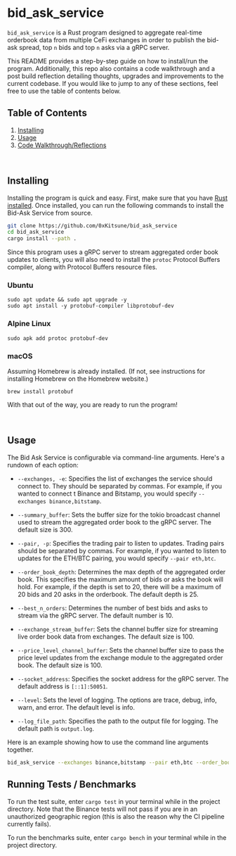 # bid_ask_service


`bid_ask_service` is a Rust program designed to aggregate real-time orderbook data from multiple CeFi exchanges in order to publish the bid-ask spread, top `n` bids and top `n` asks via a gRPC server.  

This README provides a step-by-step guide on how to install/run the program. Additionally, this repo also contains a code walkthrough and a post build reflection detailing thoughts, upgrades and improvements to the current codebase. If you would like to jump to any of these sections, feel free to use the table of contents below.


## Table of Contents

1. [Installing](#installing)
2. [Usage](#usage)
3. [Code Walkthrough/Reflections](docs/walkthrough.md)


<br>

## Installing 

Installing the program is quick and easy. First, make sure that you have [Rust installed](https://www.rust-lang.org/tools/install). Once installed, you can run the following commands to install the Bid-Ask Service from source.
```bash
git clone https://github.com/0xKitsune/bid_ask_service
cd bid_ask_service
cargo install --path .
```

Since this program uses a gRPC server to stream aggregated order book updates to clients, you will also need to install the `protoc` Protocol Buffers compiler, along with Protocol Buffers resource files.
### Ubuntu
```
sudo apt update && sudo apt upgrade -y
sudo apt install -y protobuf-compiler libprotobuf-dev
```
### Alpine Linux
```
sudo apk add protoc protobuf-dev
```
### macOS
Assuming Homebrew is already installed. (If not, see instructions for installing Homebrew on the Homebrew website.)

```
brew install protobuf
```

With that out of the way, you are ready to run the program!


<br>


## Usage

The Bid Ask Service is configurable via command-line arguments. Here's a rundown of each option:

- `--exchanges, -e`: Specifies the list of exchanges the service should connect to. They should be separated by commas. For example, if you wanted to connect t Binance and Bitstamp, you would specify `--exchanges binance,bitstamp`.

- `--summary_buffer`: Sets the buffer size for the tokio broadcast channel used to stream the aggregated order book to the gRPC server. The default size is 300.

- `--pair, -p`: Specifies the trading pair to listen to updates. Trading pairs should be separated by commas. For example, if you wanted to listen to updates for the ETH/BTC pairing, you would specify `--pair eth,btc`.

- `--order_book_depth`: Determines the max depth of the aggregated order book. This specifies the maximum amount of bids or asks the book will hold. For example, if the depth is set to 20, there will be a maximum of 20 bids and 20 asks in the orderbook. The default depth is 25.

- `--best_n_orders`: Determines the number of best bids and asks to stream via the gRPC server. The default number is 10.

- `--exchange_stream_buffer`: Sets the channel buffer size for streaming live order book data from exchanges. The default size is 100.

- `--price_level_channel_buffer`: Sets the channel buffer size to pass the price level updates from the exchange module to the aggregated order book. The default size is 100.

- `--socket_address`: Specifies the socket address for the gRPC server. The default address is `[::1]:50051`.

- `--level`: Sets the level of logging. The options are trace, debug, info, warn, and error. The default level is info.

- `--log_file_path`: Specifies the path to the output file for logging. The default path is `output.log`.



Here is an example showing how to use the command line arguments together.
```bash
bid_ask_service --exchanges binance,bitstamp --pair eth,btc --order_book_depth 50 --best_n_orders 20 --level info --log_file_path my_log.log
```



## Running Tests / Benchmarks

To run the test suite, enter `cargo test` in your terminal while in the project directory. Note that the Binance tests will not pass if you are in an unauthorized geographic region (this is also the reason why the CI pipeline currently fails).

To run the benchmarks suite, enter `cargo bench` in your terminal while in the project directory.


